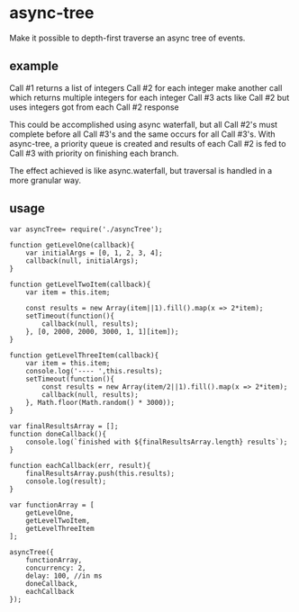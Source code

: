 # async-tree
Make it possible to depth-first traverse an async tree of events.

## example
Call #1 returns a list of integers
Call #2 for each integer make another call which returns multiple integers for each integer
Call #3 acts like Call #2 but uses integers got from each Call #2 response

This could be accomplished using async waterfall, but all Call #2's must complete before all Call #3's and the same occurs for all Call #3's.
With async-tree, a priority queue is created and results of each Call #2 is fed to Call #3 with priority on finishing each branch.

The effect achieved is like async.waterfall, but traversal is handled in a more granular way.

## usage
```
var asyncTree= require('./asyncTree');

function getLevelOne(callback){
    var initialArgs = [0, 1, 2, 3, 4];
    callback(null, initialArgs);
}

function getLevelTwoItem(callback){
    var item = this.item;

    const results = new Array(item||1).fill().map(x => 2*item);
    setTimeout(function(){
        callback(null, results);
    }, [0, 2000, 2000, 3000, 1, 1][item]);
}

function getLevelThreeItem(callback){
    var item = this.item;
    console.log('---- ',this.results);
    setTimeout(function(){
        const results = new Array(item/2||1).fill().map(x => 2*item);
        callback(null, results);
    }, Math.floor(Math.random() * 3000));
}

var finalResultsArray = [];
function doneCallback(){
    console.log(`finished with ${finalResultsArray.length} results`);
}

function eachCallback(err, result){
    finalResultsArray.push(this.results);    
    console.log(result);
}

var functionArray = [
    getLevelOne,
    getLevelTwoItem,
    getLevelThreeItem
];

asyncTree({
    functionArray,
    concurrency: 2,
    delay: 100, //in ms
    doneCallback,
    eachCallback
});

```

